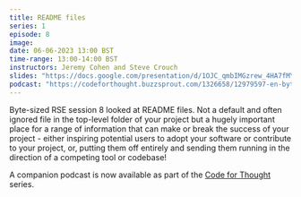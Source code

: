 ```yaml
---
title: README files
series: 1
episode: 8
image:
date: 06-06-2023 13:00 BST
time-range: 13:00-14:00 BST
instructors: Jeremy Cohen and Steve Crouch
slides: "https://docs.google.com/presentation/d/1OJC_qmbIMGzrew_4HA7fMY-Sgtg-06I5DyhalC80Sm8"
podcast: "https://codeforthought.buzzsprout.com/1326658/12979597-en-bytesized-rse-the-readme-with-julian-lenz"
---
```


Byte-sized RSE session 8 looked at README files. Not a default and often ignored file in the 
top-level folder of your project but a hugely important place for a range of information 
that can make or break the success of your project - either inspiring potential users to 
adopt your software or contribute to your project, or, putting them off entirely and sending 
them running in the direction of a competing tool or codebase!

A companion podcast is now available as part of the
[Code for Thought](https://codeforthought.buzzsprout.com/) series.
